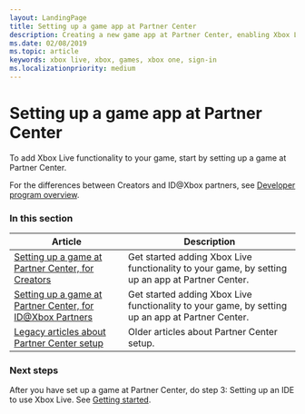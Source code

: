 ```yaml
---
layout: LandingPage
title: Setting up a game app at Partner Center
description: Creating a new game app at Partner Center, enabling Xbox Live for the game, and publishing the game to a development sandbox.
ms.date: 02/08/2019
ms.topic: article
keywords: xbox live, xbox, games, xbox one, sign-in
ms.localizationpriority: medium
---
```

# Setting up a game app at Partner Center

To add Xbox Live functionality to your game, start by setting up a game at Partner Center.

For the differences between Creators and ID@Xbox partners, see [Developer program overview](../../developer-program-overview.md).


### In this section

| Article | Description |
|---------|-------------|
| [Setting up a game at Partner Center, for Creators](setup-partner-center-creators.md) | Get started adding Xbox Live functionality to your game, by setting up an app at Partner Center. |
| [Setting up a game at Partner Center, for ID@Xbox Partners](setup-partner-center-id-partners.md) | Get started adding Xbox Live functionality to your game, by setting up an app at Partner Center. |
| [Legacy articles about Partner Center setup](legacy.md) | Older articles about Partner Center setup. |



### Next steps

After you have set up a game at Partner Center, do step 3: Setting up an IDE to use Xbox Live.
See [Getting started](../index.md).
